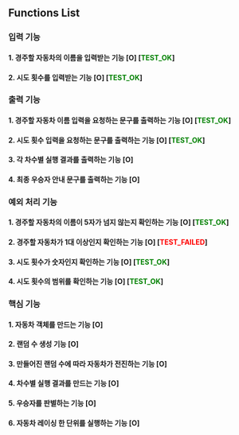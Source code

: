 ## Functions List

### 입력 기능
#### 1. 경주할 자동차의 이름을 입력받는 기능 [O] [<span style="color:green">TEST_OK</span>]
#### 2. 시도 횟수를 입력받는 기능 [O] [<span style="color:green">TEST_OK</span>]

### 출력 기능
#### 1. 경주할 자동차 이름 입력을 요청하는 문구를 출력하는 기능 [O] [<span style="color:green">TEST_OK</span>]
#### 2. 시도 횟수 입력을 요청하는 문구를 출력하는 기능 [O] [<span style="color:green">TEST_OK</span>]
#### 3. 각 차수별 실행 결과를 출력하는 기능 [O]
#### 4. 최종 우승자 안내 문구를 출력하는 기능 [O]

### 예외 처리 기능
#### 1. 경주할 자동차의 이름이 5자가 넘지 않는지 확인하는 기능 [O] [<span style="color:green">TEST_OK</span>]
#### 2. 경주할 자동차가 1대 이상인지 확인하는 기능 [O] [<span style="color:red">TEST_FAILED</span>]
#### 3. 시도 횟수가 숫자인지 확인하는 기능 [O] [<span style="color:green">TEST_OK</span>]
#### 4. 시도 횟수의 범위를 확인하는 기능 [O] [<span style="color:green">TEST_OK</span>]

### 핵심 기능
#### 1. 자동차 객체를 만드는 기능 [O]
#### 2. 랜덤 수 생성 기능 [O]
#### 3. 만들어진 랜덤 수에 따라 자동차가 전진하는 기능 [O]
#### 4. 차수별 실행 결과를 만드는 기능 [O]
#### 5. 우승자를 판별하는 기능 [O]
#### 6. 자동차 레이싱 한 단위를 실행하는 기능 [O]
